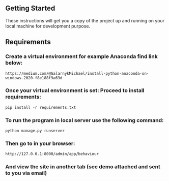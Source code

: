 ## Getting Started

These instructions will get you a copy of the project up and running on your local machine for development purpose.

## Requirements

### Create a virtual environment for example Anaconda find link below:

```
https://medium.com/@GalarnykMichael/install-python-anaconda-on-windows-2020-f8e188f9a63d
```

### Once your virtual environment is set: Proceed to install requirements:

```
pip install -r requirements.txt
```

### To run the program in local server use the following command:

```
python manage.py runserver
```
### Then go to in your browser: 
```
http://127.0.0.1:8000/admin/app/behaviour 
```
### And view the site in another tab (see demo attached and sent to you via email)
